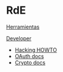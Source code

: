 # RdE

[Herramientas](tools.md)
 
[Developer]()

  * [Hacking HOWTO](developer/hacking.md)
  * [OAuth docs](developer/oauth.md)
  * [Crypto docs](developer/crypto.md)
